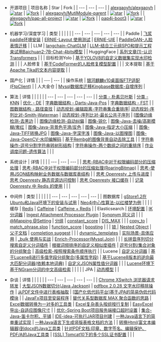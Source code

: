 - 开源项目
    | 项目名称 | Star | Fork | 
    | --- | --- | --- |
    | [alexgaoyh/alexgaoyh](https://gitee.com/alexgaoyh/alexgaoyh) | [![star](https://gitee.com/alexgaoyh/alexgaoyh/badge/star.svg?theme=dark)](https://gitee.com/alexgaoyh/alexgaoyh/stargazers) |  [![fork](https://gitee.com/alexgaoyh/alexgaoyh/badge/fork.svg?theme=dark)](https://gitee.com/alexgaoyh/alexgaoyh/members)  |
    | [alexgaoyh/MutiModule-parent](https://gitee.com/alexgaoyh/MutiModule-parent) | [![star](https://gitee.com/alexgaoyh/MutiModule-parent/badge/star.svg?theme=dark)](https://gitee.com/alexgaoyh/MutiModule-parent/stargazers) | [![fork](https://gitee.com/alexgaoyh/MutiModule-parent/badge/fork.svg?theme=dark)](https://gitee.com/alexgaoyh/MutiModule-parent/members) | 
    | [alexgaoyh/pap-all-project](https://gitee.com/alexgaoyh/pap-all-project) |  [![star](https://gitee.com/alexgaoyh/pap-all-project/badge/star.svg?theme=dark)](https://gitee.com/alexgaoyh/pap-all-project/stargazers) | [![fork](https://gitee.com/alexgaoyh/pap-all-project/badge/fork.svg?theme=dark)](https://gitee.com/alexgaoyh/pap-all-project/members) |
    | [pap4j-boot3](md/pap4j_boot3/introduce.md) | [![star](https://gitee.com/alexgaoyh/pap4j-boot3/badge/star.svg?theme=dark)](https://gitee.com/alexgaoyh/pap4j-boot3/stargazers) | [![fork](https://gitee.com/alexgaoyh/pap4j-boot3/badge/fork.svg?theme=dark)](https://gitee.com/alexgaoyh/pap4j-boot3/members) |

- 机器学习/深度学习
    | 类型 |  |  |  |  |
    | --- | --- | --- | --- | --- |
    | Paddle | [飞浆paddle环境安装](md/other/paddle/paddle-install.md) | [ERNIE-Layout 使用测试](md/other/paddle/paddle-ERNIE-Layout.md) | [ERNIE-UIE](md/other/paddle/paddle-uie.md) | [PaddleGAN-人脸表情迁移](md/other/paddle/PaddleGAN-motion_driving.md) |
    | LLM | [langchain-ChatGLM](md/other/nlp/langchain-ChatGLM.md) | [LLM-结合三元组SPO和提示工程来试用Baichuan2-7B-Chat-4bits模型](md/llm/baichuan/Using-Baichuan2-7B-Chat-4bits.md) |
    | HuggingFace | [系列文章(1)-认识Transformers](md/huggingface/install-check.md) |  |
    | 目标检测Yolo | [基于YOLOV8的自定义数据集实现水印检测](md/yolo/yolov8-object-etection-customer-data.md) |  |
    | 人脸修复 | [基于CodeFormer的人脸修复模型配置](md/CodeFormer/CodeFormer-install.md) |  |
    | 文本提取 | [基于Apache Tika的文本内容提取](md/tika/tika.md) |  |
- 国产化
    | 详情 |  | 
    | --- | --- | 
    | 操作系统 | [银河麒麟v10桌面版FTP适配(FtpClient)](md/localization/kylin/kylin-ftp.md) |
    | 人大金仓 | [Mysql数据库迁移Kingbase数据库-自增序列](md/database/kingbase/mysql2kingbase.md) |
- 算法
    | 详情 |  |  |  |  |
    | --- | --- | --- | --- | --- |
    | [分类 - 朴素贝叶斯](md/algorithm/algorithm-naivebayes.md) | [分类 - KNN](md/algorithm/algorithm-knn.md) | [优化 - DE](md/algorithm/algorithm-de.md) | [字典数据结构 - Darts-Java-Pos](md/algorithm/algorithm-darts-java-pos.md) | [字典数据结构 - FST](md/algorithm/algorithm-fst.md) | 
    | [图数据结构 - 路径查找](md/algorithm/algorithm-graph-path-search.md) | [动态规划-编辑距离-字符串集合重排序](md/algorithm/algorithm-two-str-list-reorder.md)| [动态规划-序列比对-Smith-Waterman](md/algorithm/algorithm-Smith-Waterman.md) | [动态规划-序列比对-最长公共子序列](md/algorithm/algorithm-LCS.md) | [[图像边缘检测-去黑边](md/algorithm/image/remove-black-border.md) |
    | [图像边缘检测-自动纠偏](md/algorithm/image/auto-correction.md) | [图像-锐化](md/algorithm/image/sharpening-prewitt-overlay.md) | [图像-Java-去噪/高斯模糊/套红](md/algorithm/image/image-denoise-gaussianBlur-red.md) | [图像-Java-背景色平滑/反色](md/algorithm/image/image-backgroundSmooth-invert.md) | [图像-Java-指定大小压缩](md/algorithm/image/image-compress-to-target-size.md) |
    | [图像-Java-TIFF转换JPG](md/algorithm/image/image-tif-convert-jpg.md) | [图像-Java-字深字浅](md/algorithm/image/image-fontweight-deep-shallow.md) | [图像-Java-以图搜图](md/algorithm/image/image-search-by-image.md) | [图像-Java-OpenCV-水印编解码](md/algorithm/image/image-opencv-dct-watermark.md) | [基于Rembg的图像背景自动去除工具](md/algorithm/image/image-remove-background-rembg.md) |
    | [字符串操作-逗号分割字符串转树形结构](md/algorithm/algorithm-string-list-to-tree.md) | [字符串操作-两个数组之间的重排序](md/algorithm/algorithm-array-resort-by-other.md) | [作业调度问题-遗传算法](md/algorithm/genetic-algorithm-job-scheduling.md) | | |
- 系统设计
    | 详情 |  |  |
    | --- | --- | --- | 
    | [思考-RBAC中对于权限编码部分的压缩处理](md/design/permission/rethink-rbac-permission-code.md) | [思考-RBAC中对于权限编码部分的压缩处理(RoaringBitmap)](md/design/permission/rethink-rbac-permission-code-RoaringBitmap.md) | [思考-使用JSON结构映射业务数据与数据库表结构](md/design/crud/rethink-crud-using-json.md) |
    | [思考 Openresty 上传与进度](md/design/upload/upload-with-openresty.md) | [思考 Openresty 静态资源访问控制](md/design/openresty/static-file-access-check.md) | [思考 Openresty 接口缓存](md/design/openresty/api-cache-in-openresty.md) |
    | [记录 Openresty 中 Redis 的使用](md/design/openresty/redis-in-openresty.md) |  |  |
- 中间件
  | 类型 |  |  |  |  |
  | --- | --- | --- | --- | --- |
  | 图数据库 | [gStore1.2在Ubuntu和Java环境下的安装与试用](md/database/gStore/gStore-install-simple-using.md) | [Neo4j中心性算法-以红楼梦为例](md/database/neo4j/neo4j-centrality-algorithms.md) |  |  |
  | 缓存 | [Redis](md/cache/cache-redis.md) | [Caffeine](md/cache/cache-caffeine.md) | [Caffeine + Redis](md/cache/cache-caffeine-redis.md) |
  | Elasticsearch | [环境配置](md/elasticsearch/env.md) | [IK 分词器](md/elasticsearch/ik.md) | [Ingest Attachment Processor Plugin](md/elasticsearch/ingest-attachment.md) | [Synonym 同义词](md/elasticsearch/synonym.md) |
  |  | [@Mapping @Setting](md/elasticsearch/@Mapping_@Setting.md) | [分组](md/elasticsearch/group.md) | [constant_score](md/elasticsearch/constant_score.md) | [DIS_MAX](md/elasticsearch/dis_max.md) |
  |  | [copy_to](md/elasticsearch/copy_to.md) | [match_phrase.slop](md/elasticsearch/match_phrase.slop.md) | [function_score](md/elasticsearch/function_score.md) | [boosting](md/elasticsearch/boosting.md) |
  |  | [锁 ](md/elasticsearch/lock.md) | [Nested Object](md/elasticsearch/nested.md) | [父子文档](md/elasticsearch/parent_child.md) | [completion suggest](md/elasticsearch/completion_suggest.md) |
  |  | [dynamic_templates](md/elasticsearch/dynamic_templates.md) | [实际场景-具体应用](md/elasticsearch/using_case.md) | [_bulk 使用与实战](md/elasticsearch/bulk.md) | [Enrich-Processor(Mysql.Join)](md/elasticsearch/Enrich-Processor.md) |
  |  | [长拼音序列切分搜索自定义分词插件](md/elasticsearch/pinyin-cutting.md) | [根据词频排序的自定义相似度插件](md/elasticsearch/similarity-tf.md) | [逗号分割/集合对象的分组聚合](md/elasticsearch/group-comma-nested.md) | [高级检索-按照搜索条件顺序执行](md/elasticsearch/high-query-by-condition-order.md) |
  | Lucene | [自定义分词器](md/lucene/combined-analyzer.md) | [基于Lucene8进行多值字段分组聚合(多属性字段)](md/lucene/multi-value-field-group-aggregation.md) | [基于Lucene8版本的逆向最大匹配分词器(依赖本地词典)](md/lucene/backward-maximum-matching-analyzer.md) | [自定义JSON属性值分词器](md/lucene/json-analyzer.md) |
  |  | [Lucene环境下基于NGram分词的中文高级检索](md/lucene/HighSearch-In-NGgram-Lucene.md) |  |  |  |
  | JPA | [动态模型](md/jpa/Hibernate-dynamic-model.md) |  |
- 杂谈
  | 详情 |  |  |  |  |
  | --- | --- | --- | --- | --- |
  | [Chrome XSwitch 浏览器请求转发](md/other/chrome-XSwitch-plugin.md) | [大型JSON数据切分(Java Jackson)](md/other/big-json-split-in-limited-memory.md) | [pdfbox 2.0.28 文字水印移除操作](md/other/pdfbox/remove-text-watermark-pdfbox.md) | [从PDF文件中进行表格抽取](md/other/pdfbox/extracte-table-from-file.md) | [[国产化低代码平台]基于JPA的简易伪低代码模块](md/other/pap4j-jpa-lowcode.md) |
  | [JavaFx项目至安装程序](md/other/sb-project-to-install-program.md) | [替代关系型数据库 MAX 聚合函数的思路](md/database/select-max-function-optimize.md) | [Excel数据转换为一对多的工具类](md/other/excel/extract-excel-to-multi-object.md) | [Excel复杂表头按组按行复制](md/other/excel/excel-copy-template-group.md) | [EasyExcel导出-自适应图像尺寸](md/other/excel/excel-export-resize-image.md) |
  | [优化-Spring Boot项目服务端接口超时设置](md/other/sb-api-timeout-setting.md) | [集合-Java-笛卡尔积、平铺](md/other/collection/collection-descartes-flat.md) | [IDE-idea-可执行JAR项目创建](md/other/idea-exec-jar-no-maven.md) | [一种Java语言下的简单重试实现](md/other/simple-retry-impl-in-java.md) | [一种Java语言下生成竖版表格文档的方法](md/other/doc/gene-doc-in-direction-tableCell.md) |
  | [转换Html(富文本编辑器)到docx的Java工具类](md/other/doc/convert-html2docx-using-poi.md) | [针对PDF文档:印章、数字签名、编辑保护、PDF/A的Java工具类](md/other/pdfbox/stamp-sign-protect-pdfa-method.md) | [[SSL] Tomcat10下的多个SSL证书配置](md/other/ssl/tomcat/tomcat-multi-ssl-config.md) |  |  |
